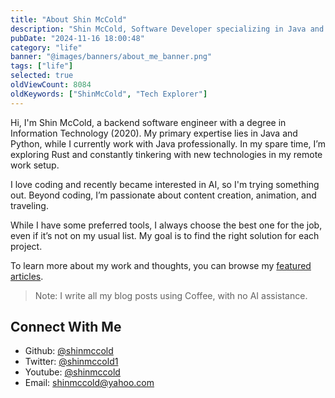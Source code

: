 ```yaml
---
title: "About Shin McCold"
description: "Shin McCold, Software Developer specializing in Java and exploring Rust, graduated in Computer Science in 2020. Currently working remotely and passionate about AI."
pubDate: "2024-11-16 18:00:48"
category: "life"
banner: "@images/banners/about_me_banner.png"
tags: ["life"]
selected: true
oldViewCount: 8084
oldKeywords: ["ShinMcCold", "Tech Explorer"]
---
```


Hi, I'm Shin McCold, a backend software engineer with a degree in Information Technology (2020). My primary expertise lies in Java and Python, while I currently work with Java professionally. In my spare time, I’m exploring Rust and constantly tinkering with new technologies in my remote work setup.

I love coding and recently became interested in AI, so I'm trying something out. Beyond coding, I’m passionate about content creation, animation, and traveling.

While I have some preferred tools, I always choose the best one for the job, even if it’s not on my usual list. My goal is to find the right solution for each project.

To learn more about my work and thoughts, you can browse my [featured articles](https://shinmccold.github.io/posts#selected-articles).
> Note: I write all my blog posts using Coffee, with no AI assistance.

## Connect With Me
* Github: [@shinmccold](github.com/shinmccold)
* Twitter: [@shinmccold1](https://twitter.com/shinmccold1)
* Youtube: [@shinmccold](https://www.youtube.com/@shinmccold)
* Email: shinmccold@yahoo.com
